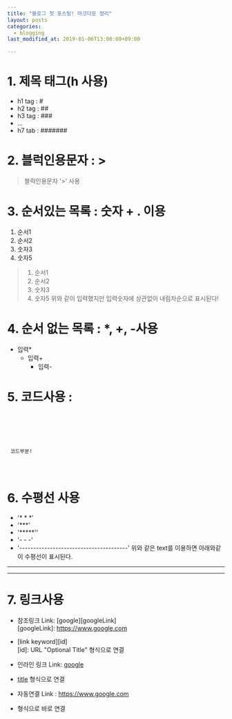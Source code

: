 ```yaml
---
title: "블로그 첫 포스팅! 마크다운 정리"
layout: posts
categories:
  - blogging
last_modified_at: 2019-01-06T13:00:00+09:00

---
```


# 1. 제목 태그(h 사용)
  - h1 tag : #
  - h2 tag : ##
  - h3 tag : ###
  - ...
  - h7 tab : #######

# 2. 블럭인용문자 : >
> 블럭인용문자 '>' 사용

# 3. 순서있는 목록 : 숫자 + . 이용
1. 순서1
2. 순서2
3. 숫자3
5. 숫자5

> 1. 순서1
> 2. 순서2
> 3. 숫자3
> 5. 숫자5
위와 같이 입력했지만 입력숫자에 상관없이 내림차순으로 표시된다!



# 4. 순서 없는 목록 : *, +, -사용
* 입력*
  + 입력+
    - 입력-

# 5. 코드사용 : <pre><code></code></pre>
<pre>
  <code>
    <p> 코드부분! </p>
  </code>
</pre>

# 6. 수평선 사용
  - '* * *'
  - '***'
  - '*****''
  - '- - -'
  - '---------------------------------------'
위와 같은 text를 이용하면 아래와같이 수평선이 표시된다.

* * *
***

# 7. 링크사용
* 참조링크
Link: [google][googleLink] <br>
[googleLink]: https://www.google.com <br>
- [link keyword][id] <br>
  [id]: URL "Optional Title" 형식으로 연결

* 인라인 링크
Link: [google](<https://www.google.com>)
- [title](<link>) 형식으로 연결

* 자동연결
Link : <https://www.google.com>
- <link> 형식으로 바로 연결
